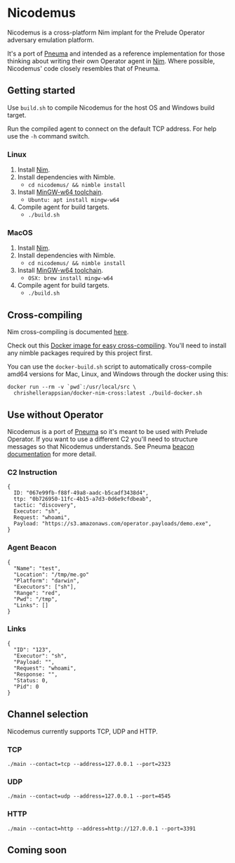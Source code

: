 # Nicodemus

Nicodemus is a cross-platform Nim implant for the Prelude Operator adversary emulation platform.

It's a port of [Pneuma](https://github.com/preludeorg/pneuma) and intended as a reference implementation for those thinking about writing their own Operator agent in [Nim](https://nim-lang.org/). Where possible, Nicodemus' code closely resembles that of Pneuma.

## Getting started

Use `build.sh` to compile Nicodemus for the host OS and Windows build target.

Run the compiled agent to connect on the default TCP address.  For help use the `-h` command switch.

### Linux

1. Install [Nim](https://nim-lang.org/install_unix.html).
2. Install dependencies with Nimble.
   - `cd nicodemus/ && nimble install`
3. Install [MinGW-w64 toolchain](https://nim-lang.org/install_unix.html).
   - `Ubuntu: apt install mingw-w64`
4. Compile agent for build targets.
   - `./build.sh`

### MacOS

1. Install [Nim](https://nim-lang.org/install_unix.html).
2. Install dependencies with Nimble.
   - `cd nicodemus/ && nimble install`
3. Install [MinGW-w64 toolchain](https://nim-lang.org/install_unix.html).
   - `OSX: brew install mingw-w64`
4. Compile agent for build targets.
   - `./build.sh`

## Cross-compiling

Nim cross-compiling is documented [here](https://nim-lang.org/docs/nimc.html#crossminuscompilation).

Check out this [Docker image for easy cross-compiling](https://github.com/chrisheller/docker-nim-cross).  You'll need to install any nimble packages required by this project first.

You can use the `docker-build.sh` script to automatically cross-compile amd64 versions for Mac, Linux, and Windows through the docker using this:

```shell
docker run --rm -v `pwd`:/usr/local/src \
  chrishellerappsian/docker-nim-cross:latest ./build-docker.sh
```

## Use without Operator

Nicodemus is a port of [Pneuma](https://github.com/preludeorg/pneuma) so it's meant to be used with Prelude Operator.  If you want to use a different C2 you'll need to structure messages so that Nicodemus understands.  See Pneuma [beacon documentation](https://github.com/preludeorg/pneuma#use-without-operator) for more detail.

### C2 Instruction

```
{
  ID: "067e99fb-f88f-49a8-aadc-b5cadf3438d4",
  ttp: "0b726950-11fc-4b15-a7d3-0d6e9cfdbeab",
  tactic: "discovery",
  Executor: "sh",
  Request: "whoami",
  Payload: "https://s3.amazonaws.com/operator.payloads/demo.exe",
}
```

### Agent Beacon

```
{
  "Name": "test",
  "Location": "/tmp/me.go"
  "Platform": "darwin",
  "Executors": ["sh"],
  "Range": "red",
  "Pwd": "/tmp",
  "Links": []
}
```

### Links

```
{
  "ID": "123",
  "Executor": "sh",
  "Payload: "",
  "Request": "whoami",
  "Response: "",
  "Status: 0,
  "Pid": 0
}
```

## Channel selection

Nicodemus currently supports TCP, UDP and HTTP.

### TCP
`./main --contact=tcp --address=127.0.0.1 --port=2323`

### UDP
`./main --contact=udp --address=127.0.0.1 --port=4545`

### HTTP
`./main --contact=http --address=http://127.0.0.1 --port=3391`


## Coming soon

